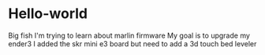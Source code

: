 # Hello-world
Big fish
I'm trying to learn about marlin firmware
My goal is to upgrade my ender3
I added the skr mini e3 board but need to add a 3d touch bed leveler
